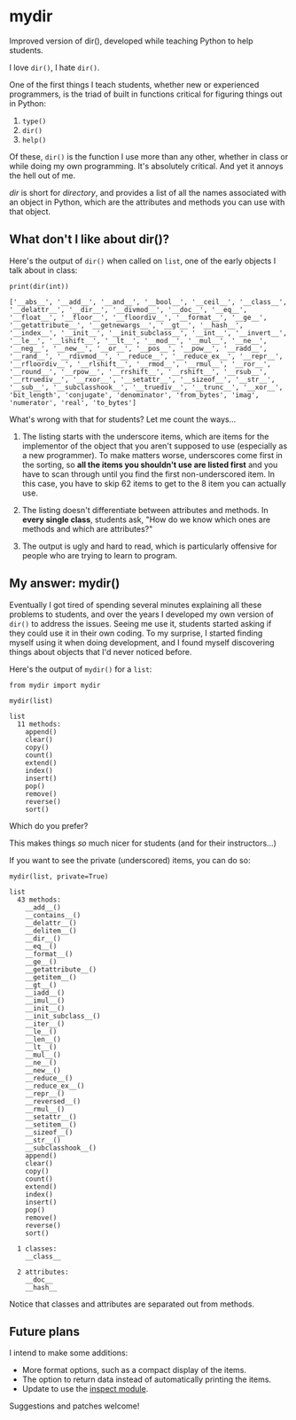 # mydir
Improved version of dir(), developed while teaching Python to help students.

I love ``dir()``, I hate ``dir()``.

One of the first things I teach students, whether new or experienced programmers, is the triad of built in functions critical for figuring things out in Python:

1. ``type()``
2. ``dir()``
3. ``help()``

Of these, ``dir()`` is the function I use more than any other, whether in class or while doing my own programming. It's absolutely critical. And yet it annoys the hell out of me.

*dir* is short for *directory*, and provides a list of all the names associated with an object in Python, which are the attributes and methods you can use with that object.

## What don't I like about dir()?

Here's the output of ``dir()`` when called on ``list``, one of the early objects I talk about in class:

    print(dir(int))

    ['__abs__', '__add__', '__and__', '__bool__', '__ceil__', '__class__', '__delattr__', '__dir__', '__divmod__', '__doc__', '__eq__', '__float__', '__floor__', '__floordiv__', '__format__', '__ge__', '__getattribute__', '__getnewargs__', '__gt__', '__hash__', '__index__', '__init__', '__init_subclass__', '__int__', '__invert__', '__le__', '__lshift__', '__lt__', '__mod__', '__mul__', '__ne__', '__neg__', '__new__', '__or__', '__pos__', '__pow__', '__radd__', '__rand__', '__rdivmod__', '__reduce__', '__reduce_ex__', '__repr__', '__rfloordiv__', '__rlshift__', '__rmod__', '__rmul__', '__ror__', '__round__', '__rpow__', '__rrshift__', '__rshift__', '__rsub__', '__rtruediv__', '__rxor__', '__setattr__', '__sizeof__', '__str__', '__sub__', '__subclasshook__', '__truediv__', '__trunc__', '__xor__', 'bit_length', 'conjugate', 'denominator', 'from_bytes', 'imag', 'numerator', 'real', 'to_bytes']
    
What's wrong with that for students? Let me count the ways...

1. The listing starts with the underscore items, which are items for the implementor of the object that you aren't supposed to use (especially as a new programmer). To make matters worse, underscores come first in the sorting, so **all the items you shouldn't use are listed first** and you have to scan through until you find the first non-underscored item. In this case, you have to skip 62 items to get to the 8 item you can actually use.

2. The listing doesn't differentiate between attributes and methods. In **every single class**, students ask, "How do we know which ones are methods and which are attributes?"

3. The output is ugly and hard to read, which is particularly offensive for people who are trying to learn to program.

## My answer: mydir()

Eventually I got tired of spending several minutes explaining all these problems to students, and over the years I developed my own version of ``dir()`` to address the issues. Seeing me use it, students started asking if they could use it in their own coding. To my surprise, I started finding myself using it when doing development, and I found myself discovering things about objects that I'd never noticed before.

Here's the output of ``mydir()`` for a ``list``:

    from mydir import mydir

    mydir(list)

    list
      11 methods:
        append()
        clear()
        copy()
        count()
        extend()
        index()
        insert()
        pop()
        remove()
        reverse()
        sort()
        
Which do you prefer?

This makes things *so* much nicer for students (and for their instructors...)

If you want to see the private (underscored) items, you can do so:

    mydir(list, private=True)

    list
      43 methods:
        __add__()
        __contains__()
        __delattr__()
        __delitem__()
        __dir__()
        __eq__()
        __format__()
        __ge__()
        __getattribute__()
        __getitem__()
        __gt__()
        __iadd__()
        __imul__()
        __init__()
        __init_subclass__()
        __iter__()
        __le__()
        __len__()
        __lt__()
        __mul__()
        __ne__()
        __new__()
        __reduce__()
        __reduce_ex__()
        __repr__()
        __reversed__()
        __rmul__()
        __setattr__()
        __setitem__()
        __sizeof__()
        __str__()
        __subclasshook__()
        append()
        clear()
        copy()
        count()
        extend()
        index()
        insert()
        pop()
        remove()
        reverse()
        sort()

      1 classes:
        __class__

      2 attributes:
        __doc__
        __hash__
        
Notice that classes and attributes are separated out from methods.

## Future plans
I intend to make some additions:

* More format options, such as a compact display of the items.
* The option to return data instead of automatically printing the items.
* Update to use the [inspect module](https://docs.python.org/3.7/library/inspect.html#module-inspect).

Suggestions and patches welcome!
